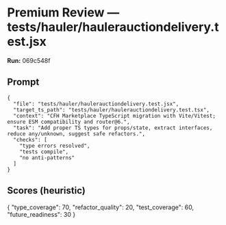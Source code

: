 # Premium Review — tests/hauler/haulerauctiondelivery.test.jsx

**Run:** 069c548f

## Prompt

```
{
  "file": "tests/hauler/haulerauctiondelivery.test.jsx",
  "target_ts_path": "tests/hauler/haulerauctiondelivery.test.tsx",
  "context": "CFH Marketplace TypeScript migration with Vite/Vitest; ensure ESM compatibility and router@6.",
  "task": "Add proper TS types for props/state, extract interfaces, reduce any/unknown, suggest safe refactors.",
  "checks": [
    "type errors resolved",
    "tests compile",
    "no anti-patterns"
  ]
}
```

## Scores (heuristic)

{
  "type_coverage": 70,
  "refactor_quality": 20,
  "test_coverage": 60,
  "future_readiness": 30
}
